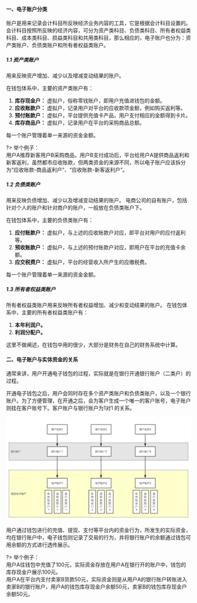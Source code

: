 #### 一、电子账户分类
账户是用来记录会计科目所反映经济业务内容的工具，它是根据会计科目设置的。会计科目按照所反映的经济内容，可分为资产类科目、负债类科目、所有者权益类科目、成本类科目、损益类科目和共用类科目，那么相应的，电子账户也分为：资产类账户、负债类账户和所有者权益类账户。

##### 1.1 资产类账户
用来反映资产增加、减少以及增减变动结果的账户。

在钱包体系中，主要的资产类账户有：
1. **库存现金户：** 虚拟户，俗称零钱账户，即用户充值进钱包的金额。
2. **应收账款户：** 虚拟户，记录用户对平台的应收款项金额，例如购买返利等。
3. **预付账款户：** 虚拟户，平台提供充值卡产品，用户支付相应的金额得到卡片。
4. **库存商品户：** 虚拟户，记录用户在平台的采购商品总额。

每一个账户管理着单一来源的资金金额。

?>
举个例子：  
用户A推荐新客用户B采购商品，用户B支付成功后，平台给用户A提供商品返利和新客返利，虽然都市应收账款，但两类资金的来源不同，所以电子账户应该拆分为“应收账款-商品返利户”、“应收账款-新客返利户”。

##### 1.2 负债类账户
用来反映负债增加、减少以及增减变动结果的账户。 电商公司的自有账户，包括针对个人的账户和针对商户的账户，一般放在负债类账户下。

在钱包体系中，主要的负债类账户有：
1. **应付账款户：** 虚拟户，与上述的应收账款户对应，即平台对用户的应付返利等。
2. **预收账款户：** 虚拟户，与上述的预付账款户对应，即用户在平台的充值卡余额。
3. **应交税费户：** 虚拟户，平台的经营收入所产生的应缴税费。

每一个账户管理着单一来源的资金金额。

##### 1.3 所有者权益类账户
所有者权益类账户用来反映所有者权益增加、减少和变动结果的账户。
在钱包体系中，主要的所有者权益类账户有：
1. **本年利润户。**
2. **利润分配户。**

这里不做阐述，在钱包中用的很少，大部分是财务在自己的财务系统中计算。

#### 二、电子账户与实体资金的关系
通常来讲，用户开通电子钱包的过程，实际就是在银行开通银行账户（二类户）的过程。

开通电子钱包之后，用户会同时存在多个资产类账户和负债类账户，以及一个银行账户。为了方便管理，在开通之后，会为客户生成一个唯一的客户账号，电子账户则挂在客户账号下。客户账户与银行账户为1对1 的关系。

![avatar](../../images/电子账户.png ':size=700')

用户通过钱包进行的充值、提现、支付等平台内的资金行为，所发生的实际资金，均在银行账户中，电子钱包则记录了交易的行为，并将银行账户的余额通过钱包可用余额的方式进行透传展示。

?>
举个例子：  
用户A往钱包中充值了100元，实际资金存放在用户A在银行开的账户中，钱包的库存现金户展示100元。  
用户A在平台内支付卖家B货款50元，实际资金则是从用户A的银行账户转账进入卖家B的银行账户，用户A的钱包库存现金户余额50元，卖家B的钱包库存现金户余额50元。